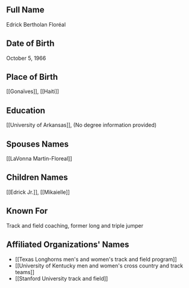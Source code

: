 ## Full Name
Edrick Bertholan Floréal

## Date of Birth
October 5, 1966

## Place of Birth
[[Gonaïves]], [[Haiti]]

## Education
[[University of Arkansas]], (No degree information provided)

## Spouses Names
[[LaVonna Martin-Floreal]]

## Children Names
[[Edrick Jr.]], [[Mikaielle]]

## Known For
Track and field coaching, former long and triple jumper

## Affiliated Organizations' Names
- [[Texas Longhorns men's and women's track and field program]]
- [[University of Kentucky men and women's cross country and track teams]]
- [[Stanford University track and field]]
